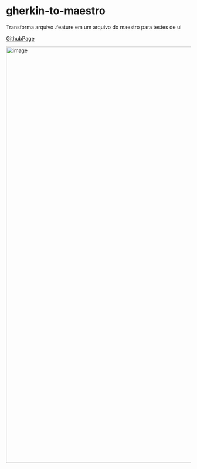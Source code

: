 # gherkin-to-maestro
Transforma arquivo .feature em um arquivo do maestro para testes de ui

[GithubPage](https://pliniodev.github.io/gherkin-to-maestro/)

<img width="1134" alt="image" src="https://github.com/user-attachments/assets/0b4b01b7-b9de-417f-9baf-53599a9fbfe8" />

